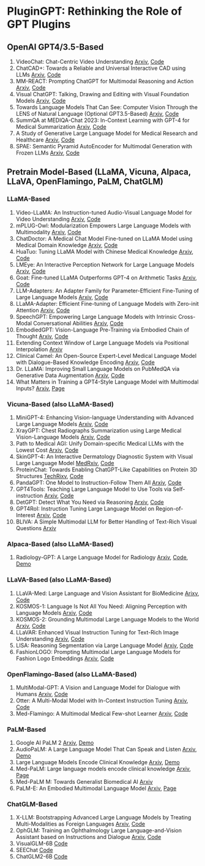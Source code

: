 # PluginGPT: Rethinking the Role of GPT Plugins

## OpenAI GPT4/3.5-Based
1. VideoChat: Chat-Centric Video Understanding [Arxiv](https://arxiv.org/abs/2305.06355), [Code](https://github.com/OpenGVLab/Ask-Anything)
2. ChatCAD+: Towards a Reliable and Universal Interactive CAD using LLMs [Arxiv](https://arxiv.org/abs/2305.15964), [Code](https://github.com/zhaozh10/ChatCAD)
3. MM-REACT: Prompting ChatGPT for Multimodal Reasoning and Action [Arxiv](https://arxiv.org/abs/2303.11381), [Code](https://github.com/microsoft/MM-REACT)
4. Visual ChatGPT: Talking, Drawing and Editing with Visual Foundation Models [Arxiv](https://arxiv.org/abs/2303.04671), [Code](https://github.com/microsoft/TaskMatrix)
5. Towards Language Models That Can See: Computer Vision Through the LENS of Natural Language (Optional GPT3.5-Based) [Arxiv](https://arxiv.org/abs/2306.16410v1), [Code](https://github.com/ContextualAI/lens)
5. SummQA at MEDIQA-Chat 2023: In-Context Learning with GPT-4 for Medical Summarization [Arxiv](https://arxiv.org/pdf/2306.17384.pdf), [Code](https://github.com/Raghav1606/SummQA)
6. A Study of Generative Large Language Model for Medical Research and Healthcare  [Arxiv](https://arxiv.org/ftp/arxiv/papers/2305/2305.13523.pdf), [Code](https://github.com/uf-hobi-informatics-lab/NLPreprocessing)
7. SPAE: Semantic Pyramid AutoEncoder for Multimodal Generation with Frozen LLMs   [Arxiv](https://arxiv.org/pdf/2306.17842.pdf), [Code](https://github.com/google-research/magvit/projects/spae)
## Pretrain Model-Based (LLaMA, Vicuna, Alpaca, LLaVA, OpenFlamingo, PaLM, ChatGLM)
### LLaMA-Based
1. Video-LLaMA: An Instruction-tuned Audio-Visual Language Model for Video Understanding [Arxiv](https://arxiv.org/abs/2306.02858), [Code](https://github.com/DAMO-NLP-SG/Video-LLaMA)
2. mPLUG-Owl: Modularization Empowers Large Language Models with Multimodality [Arxiv](https://arxiv.org/abs/2304.14178), [Code](https://github.com/x-plug/mplug-owl)
3. ChatDoctor: A Medical Chat Model Fine-tuned on LLaMA Model using Medical Domain Knowledge [Arxiv](https://arxiv.org/abs/2303.14070), [Code](https://github.com/Kent0n-Li/ChatDoctor)
4. HuaTuo: Tuning LLaMA Model with Chinese Medical Knowledge [Arxiv](https://arxiv.org/abs/2304.06975), [Code](https://github.com/scir-hi/huatuo-llama-med-chinese)
5. LMEye: An Interactive Perception Network for Large Language Models [Arxiv](https://arxiv.org/abs/2305.03701), [Code](https://github.com/YunxinLi/LingCloud)
6. Goat: Fine-tuned LLaMA Outperforms GPT-4 on Arithmetic Tasks [Arxiv](https://arxiv.org/abs/2305.14201), [Code](https://github.com/liutiedong/goat)
7. LLM-Adapters: An Adapter Family for Parameter-Efficient Fine-Tuning of Large Language Models [Arxiv](https://arxiv.org/abs/2304.01933), [Code](https://github.com/AGI-Edgerunners/LLM-Adapters)
8. LLaMA-Adapter: Efficient Fine-tuning of Language Models with Zero-init Attention [Arxiv](https://arxiv.org/abs/2303.16199), [Code](https://github.com/opengvlab/llama-adapter)
9. SpeechGPT: Empowering Large Language Models with Intrinsic Cross-Modal Conversational Abilities [Arxiv](https://arxiv.org/abs/2305.11000), [Code](https://github.com/0nutation/speechgpt)
10. EmbodiedGPT: Vision-Language Pre-Training via Embodied Chain of Thought [Arxiv](https://arxiv.org/abs/2305.15021), [Code](https://github.com/EmbodiedGPT/EmbodiedGPT_Pytorch)
11. Extending Context Window of Large Language Models via Positional Interpolation [Arxiv](https://arxiv.org/abs/2306.15595)
12. Clinical Camel: An Open-Source Expert-Level Medical Language Model with Dialogue-Based Knowledge Encoding [Arxiv](https://arxiv.org/pdf/2305.12031.pdf), [Code](https://github.com/bowang-lab/clinical-camel)
13. Dr. LLaMA: Improving Small Language Models on PubMedQA via Generative Data Augmentation [Arxiv](https://arxiv.org/pdf/2305.07804.pdf), [Code](https://github.com/zguo0525/Dr.LLaMA)
14. What Matters in Training a GPT4-Style Language Model with Multimodal Inputs? [Arxiv](https://arxiv.org/abs/2307.02469), [Page](https://lynx-llm.github.io/)
### Vicuna-Based (also LLaMA-Based)
1. MiniGPT-4: Enhancing Vision-language Understanding with Advanced Large Language Models [Arxiv](https://arxiv.org/abs/2304.10592), [Code](https://github.com/vision-cair/minigpt-4)
2. XrayGPT: Chest Radiographs Summarization using Large Medical Vision-Language Models [Arxiv](https://arxiv.org/abs/2306.07971), [Code](https://github.com/mbzuai-oryx/XrayGPT)
3. Path to Medical AGI: Unify Domain-specific Medical LLMs with the Lowest Cost [Arxiv](https://arxiv.org/abs/2306.10765), [Code](https://github.com/JoshuaChou2018/MedAGI)
4. SkinGPT-4: An Interactive Dermatology Diagnostic System with Visual Large Language Model [MedRxiv](https://www.medrxiv.org/content/10.1101/2023.06.10.23291127v1), [Code](https://github.com/JoshuaChou2018/SkinGPT-4)
5. ProteinChat: Towards Enabling ChatGPT-Like Capabilities on Protein 3D Structures [TechRixv](https://www.techrxiv.org/articles/preprint/ProteinChat_Towards_Achieving_ChatGPT-Like_Functionalities_on_Protein_3D_Structures/23120606), [Code](https://github.com/UCSD-AI4H/proteinchat)
6. PandaGPT: One Model to Instruction-Follow Them All [Arxiv](https://arxiv.org/abs/2305.16355), [Code](https://github.com/yxuansu/PandaGPT)
7. GPT4Tools: Teaching Large Language Model to Use Tools via Self-instruction [Arxiv](https://arxiv.org/abs/2305.18752), [Code](https://github.com/StevenGrove/GPT4Tools)
8. DetGPT: Detect What You Need via Reasoning [Arxiv](https://arxiv.org/abs/2305.14167), [Code](https://github.com/OptimalScale/DetGPT)
9. GPT4RoI: Instruction Tuning Large Language Model on Region-of-Interest [Arxiv](https://jshilong.github.io/images/gpt4roi.pdf), [Code](https://github.com/jshilong/GPT4RoI)
10. BLIVA: A Simple Multimodal LLM for Better Handling of Text-Rich Visual Questions [Arxiv](https://arxiv.org/abs/2308.09936)
### Alpaca-Based (also LLaMA-Based)
1. Radiology-GPT: A Large Language Model for Radiology  [Arxiv](https://arxiv.org/pdf/2306.08666.pdf),  [Code](https://github.com/zl-liu/Radiology-GPT), [Demo](https://huggingface.co/spaces/allen-eric/radiology-gpt)
### LLaVA-Based (also LLaMA-Based)
1. LLaVA-Med: Large Language and Vision Assistant for BioMedicine [Arixv](https://arxiv.org/abs/2306.00890), [Code](https://github.com/microsoft/LLaVA-Med)
2. KOSMOS-1: Language Is Not All You Need: Aligning Perception with Language Models [Arxiv](https://arxiv.org/abs/2302.14045), [Code](https://github.com/microsoft/unilm)
3. KOSMOS-2: Grounding Multimodal Large Language Models to the World [Arxiv](https://arxiv.org/abs/2306.14824), [Code](https://github.com/microsoft/unilm)
4. LLaVAR: Enhanced Visual Instruction Tuning for Text-Rich Image Understanding [Arxiv](https://arxiv.org/abs/2306.17107), [Code](https://llavar.github.io/)
5. LISA: Reasoning Segmentation via Large Language Model [Arxiv](https://arxiv.org/abs/2308.00692), [Code](https://github.com/dvlab-research/LISA)
6. FashionLOGO: Prompting Multimodal Large Language Models for Fashion Logo Embeddings [Arxiv](https://arxiv.org/abs/2308.09012), [Code](https://github.com/valley-vl/fashionlogo)
### OpenFlamingo-Based (also LLaMA-Based)
1. MultiModal-GPT: A Vision and Language Model for Dialogue with Humans [Arxiv](https://arxiv.org/abs/2305.04790), [Code](https://github.com/open-mmlab/Multimodal-GPT)
2. Otter: A Multi-Modal Model with In-Context Instruction Tuning [Arxiv](https://arxiv.org/abs/2305.03726), [Code](https://github.com/Luodian/otter)
3. Med-Flamingo: A Multimodal Medical Few-shot Learner [Arxiv](https://arxiv.org/abs/2307.15189), [Code](https://github.com/snap-stanford/med-flamingo)
### PaLM-Based
1. Google AI PaLM 2 [Arxiv](https://arxiv.org/abs/2305.10403), [Demo](https://ai.google/discover/palm2)
2. AudioPaLM: A Large Language Model That Can Speak and Listen [Arxiv](https://arxiv.org/abs/2306.12925v1), [Demo](https://google-research.github.io/seanet/audiopalm/examples/)
3. Large Language Models Encode Clinical Knowledge [Arxiv](https://arxiv.org/abs/2212.13138), [Demo](https://sites.research.google/med-palm/)
4. Med-PaLM: Large language models encode clinical knowledge [Arxiv](https://arxiv.org/abs/2305.09617), [Page](https://sites.research.google/med-palm/)
5. Med-PaLM M: Towards Generalist Biomedical AI [Arxiv](https://arxiv.org/abs/2307.14334)
6. PaLM-E: An Embodied Multimodal Language Model [Arxiv](https://arxiv.org/abs/2303.03378), [Page](https://palm-e.github.io/)
### ChatGLM-Based
1. X-LLM: Bootstrapping Advanced Large Language Models by Treating Multi-Modalities as Foreign Languages [Arxiv](https://arxiv.org/abs/2305.04160), [Code](https://github.com/phellonchen/X-LLM)
2. OphGLM: Training an Ophthalmology Large Language-and-Vision Assistant based on Instructions and Dialogue [Arxiv](https://arxiv.org/abs/2306.12174), [Code](https://github.com/ML-AILab/OphGLM)
3. VisualGLM-6B [Code](https://github.com/THUDM/VisualGLM-6B)
4. SEEChat [Code](https://github.com/360CVGroup/SEEChat)
5. ChatGLM2-6B [Code](https://github.com/THUDM/ChatGLM2-6B)

